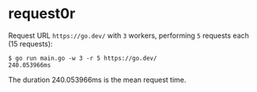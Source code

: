 # request0r

Request URL `https://go.dev/` with `3` workers, performing `5` requests each (15 requests):

    $ go run main.go -w 3 -r 5 https://go.dev/
    240.053966ms

The duration 240.053966ms is the mean request time.